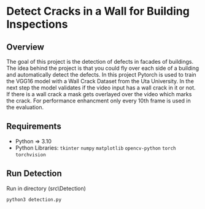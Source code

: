 # Detect Cracks in a Wall for Building Inspections

## Overview

The goal of this project is the detection of defects in facades of buildings.
The idea behind the project is that you could fly over each side of a building and automatically detect the defects.
In this project Pytorch is used to train the VGG16 model with a Wall Crack Dataset from the Uta University.
In the next step the model validates if the video input has a wall crack in it or not. If there is a wall crack a mask gets overlayed over the video which marks the crack.
For performance enhancment only every 10th frame is used in the evaluation.

## Requirements

* Python => 3.10
* Python Libraries: `tkinter` `numpy` `matplotlib` `opencv-python` `torch` `torchvision`

## Run Detection

Run in directory (src\Detection)

```
python3 detection.py
```